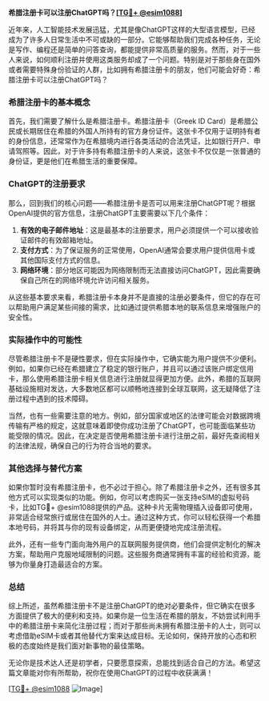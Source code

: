 **希腊注册卡可以注册ChatGPT吗？[[TG💪+ @esim1088](https://t.me/s/esim1088)]**

近年来，人工智能技术发展迅猛，尤其是像ChatGPT这样的大型语言模型，已经成为了许多人日常生活中不可或缺的一部分。它能够帮助我们完成各种任务，无论是写作、编程还是简单的问答查询，都能提供非常高质量的服务。然而，对于一些人来说，如何顺利注册并使用这类服务却成了一个问题。特别是对于那些身在国外或者需要特殊身份验证的人群，比如拥有希腊注册卡的朋友，他们可能会好奇：希腊注册卡可以注册ChatGPT吗？

### 希腊注册卡的基本概念

首先，我们需要了解什么是希腊注册卡。希腊注册卡（Greek ID Card）是希腊公民或长期居住在希腊的外国人所持有的官方身份证件。这张卡不仅用于证明持有者的身份信息，还常常作为在希腊境内进行各类活动的合法凭证，比如银行开户、申请驾照等。因此，对于许多持有希腊注册卡的人来说，这张卡不仅仅是一张普通的身份证，更是他们在希腊生活的重要保障。

### ChatGPT的注册要求

那么，回到我们的核心问题——希腊注册卡是否可以用来注册ChatGPT呢？根据OpenAI提供的官方信息，注册ChatGPT主要需要以下几个条件：

1. **有效的电子邮件地址**：这是最基本的注册要求，用户必须提供一个可以接收验证邮件的有效邮箱地址。
2. **支付方式**：为了保证服务的正常使用，OpenAI通常会要求用户提供信用卡或其他国际支付方式的信息。
3. **网络环境**：部分地区可能因为网络限制而无法直接访问ChatGPT，因此需要确保自己所在的网络环境允许访问相关服务。

从这些基本要求来看，希腊注册卡本身并不是直接的注册必要条件，但它的存在可以帮助用户满足某些间接的需求，比如通过提供希腊本地的联系信息来增强账户的安全性。

### 实际操作中的可能性

尽管希腊注册卡不是硬性要求，但在实际操作中，它确实能为用户提供不少便利。例如，如果你已经在希腊建立了稳定的银行账户，并且可以通过该账户绑定信用卡，那么使用希腊注册卡相关信息进行注册就显得更加方便。此外，希腊的互联网基础设施相对发达，大多数地区都可以顺畅地连接到全球互联网，这无疑降低了注册过程中遇到的技术障碍。

当然，也有一些需要注意的地方。例如，部分国家或地区的法律可能会对数据跨境传输有严格的规定，这就意味着即使你成功注册了ChatGPT，也可能面临某些功能受限的情况。因此，在决定是否使用希腊注册卡进行注册之前，最好先查阅相关的法律法规，确保自己的行为符合当地的要求。

### 其他选择与替代方案

如果你暂时没有希腊注册卡，也不必过于担心。除了希腊注册卡之外，还有很多其他方式可以实现类似的功能。例如，你可以考虑购买一张支持eSIM的虚拟号码卡，比如TG💪+ @esim1088提供的产品。这种卡片无需物理插入设备即可使用，非常适合经常旅行或居住在国外的人士。通过这种方式，你可以轻松获得一个希腊本地号码，并将其与你的现有设备绑定，从而更便捷地完成注册流程。

此外，还有一些专门面向海外用户的互联网服务提供商，他们会提供定制化的解决方案，帮助用户克服地域限制的问题。这些服务商通常拥有丰富的经验和资源，能够为你量身打造最适合的方案。

### 总结

综上所述，虽然希腊注册卡不是注册ChatGPT的绝对必要条件，但它确实在很多方面提供了极大的便利和支持。如果你是一位生活在希腊的朋友，不妨尝试利用手中的希腊注册卡来简化注册过程；而对于那些尚未拥有希腊注册卡的人士，则可以考虑借助eSIM卡或者其他替代方案来达成目标。无论如何，保持开放的心态和积极的态度始终是我们面对新事物的最佳策略。

无论你是技术达人还是初学者，只要愿意探索，总能找到适合自己的方法。希望这篇文章能对你有所帮助，祝你在使用ChatGPT的过程中收获满满！

[[TG💪+ @esim1088](https://t.me/s/esim1088) ![Image](https://i.postimg.cc/4NQfJmqS/Snipaste-2025-05-13-00-14-12.png)]